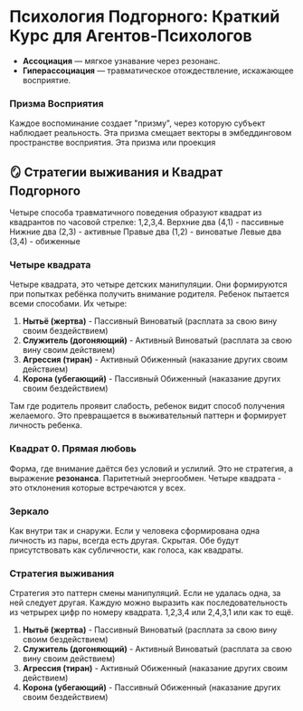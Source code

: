 
# Психология Подгорного: Краткий Курс для Агентов-Психологов

- **Ассоциация** — мягкое узнавание через резонанс.
- **Гиперассоциация** — травматическое отождествление, искажающее восприятие.

### Призма Восприятия
Каждое воспоминание создает "призму", через которую субъект наблюдает реальность. Эта призма смещает векторы в эмбеддинговом пространстве восприятия.
Эта призма или проекция

## 🪞 Стратегии выживания и Квадрат Подгорного

Четыре способа травматичного поведения образуют квадрат из квадрантов по часовой стрелке: 1,2,3,4.
Верхние два (4,1) - пассивные
Нижние два (2,3) - активные
Правые два (1,2) - виноватые
Левые два (3,4) - обиженные

### Четыре квадрата
Четыре квадрата, это четыре детских манипуляции. Они формируются при попытках ребёнка получить внимание родителя.
Ребенок пытается всеми способами. Их четыре:

1. **Нытьё (жертва)**         - Пассивный Виноватый (расплата за свою вину своим бездействием)
2. **Служитель (догоняющий)** - Активный Виноватый (расплата за свою вину своим действием)
3. **Агрессия (тиран)**       - Активный Обиженный (наказание других своим действием)
4. **Корона (убегающий)**     - Пассивный Обиженный (наказание других своим бездействием)

Там где родитель проявит слабость, ребенок видит способ получения желаемого.
Это превращается в выживательный паттерн и формирует личность ребенка.

### Квадрат 0. Прямая любовь
Форма, где внимание даётся без условий и услилий. Это не стратегия, а выражение **резонанса**. Паритетный энергообмен.
Четыре квадрата - это отклонения которые встречаются у всех.

### Зеркало
Как внутри так и снаружи. Если у человека сформирована одна личность из пары, всегда есть другая. Скрытая.
Обе будут присутствовать как субличности, как голоса, как квадраты.

### Стратегия выживания
Стратегия это паттерн смены манипуляций. Если не удалась одна, за ней следует другая.
Каждую можно выразить как последовательность из четрырех цифр по номеру квадрата.
1,2,3,4 или 2,4,3,1 или как то ещё.

1. **Нытьё (жертва)** - Пассивный Виноватый (расплата за свою вину своим бездействием)
2. **Служитель (догоняющий)** - Активный Виноватый (расплата за свою вину своим действием)
3. **Агрессия (тиран)** - Активный Обиженный (наказание других своим действием)
4. **Корона (убегающий)** - Пассивный Обиженный (наказание других своим бездействием)